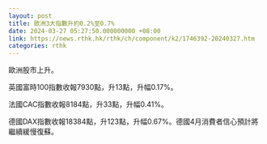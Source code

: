 ```yaml
---
layout: post
title: 歐洲3大指數升約0.2%至0.7%
date: 2024-03-27 05:27:50.000000000 +08:00
link: https://news.rthk.hk/rthk/ch/component/k2/1746392-20240327.htm
categories: rthk
---
```


歐洲股市上升。

英國富時100指數收報7930點，升13點，升幅0.17%。

法國CAC指數收報8184點，升33點，升幅0.41%。

德國DAX指數收報18384點，升123點，升幅0.67%。德國4月消費者信心預計將繼續緩慢復蘇。
